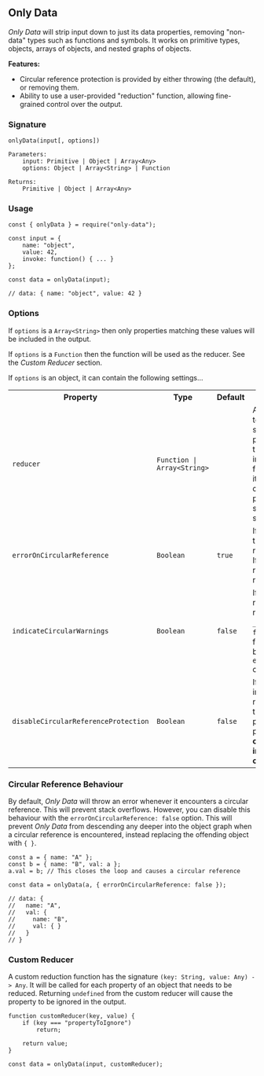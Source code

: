## Only Data
*Only Data* will strip input down to just its data properties, removing "non-data" types such as functions and symbols. It works on primitive types, objects, arrays of objects, and nested graphs of objects. 

**Features:**

- Circular reference protection is provided by either throwing (the default), or removing them. 
- Ability to use a user-provided "reduction" function, allowing fine-grained control over the output.

### Signature

    onlyData(input[, options])

    Parameters:
        input: Primitive | Object | Array<Any>
        options: Object | Array<String> | Function

    Returns:
        Primitive | Object | Array<Any>


### Usage

    const { onlyData } = require("only-data");

    const input = {
        name: "object",
        value: 42,
        invoke: function() { ... }
    };

    const data = onlyData(input);

    // data: { name: "object", value: 42 }

### Options
If `options` is a `Array<String>` then only properties matching these values will be included in the output.

If `options` is a `Function` then the function will be used as the reducer. See the *Custom Reducer* section.

If `options` is an object, it can contain the following settings...

<table>
    <tr>
        <th>Property</th>
        <th>Type</th>
        <th>Default</th>
        <th>Description</th>
    </tr>
    <tr>
        <td><code>reducer</code></td>
        <td><code>Function | Array&lt;String&gt;</code></td>
        <td></td>
        <td>A caller provided <em>Reducer</em> to use on object types. If set to an array of property names then only these properties will be included in the output. If a function is provided then it will be used to determine which properties are included. see the <em>Custom Reducer</em> section.</td>
    </tr>
    <tr>
        <td><code>errorOnCircularReference</code></td>
        <td><code>Boolean</code></td>
        <td><code>true</code></td>
        <td>If <code>true</code> an error will be throw when a circular reference is encountered. If <code>false</code> then <code>{ }</code> will be returned for any circular references</td>
    </tr>
    <tr>
        <td><code>indicateCircularWarnings</code></td>
        <td><code>Boolean</code></td>
        <td><code>false</code></td>
        <td>If <code>true</code>, circular references will be replaced by <code>{ __circular: true }</code>. If <code>false</code> then the behaviour falls back to the behaviour of the <code>errorOnCircularReference</code> option</td>
    </tr>
    <tr>
        <td><code>disableCircularReferenceProtection</code></td>
        <td><code>Boolean</code></td>
        <td><code>false</code></td>
        <td>If you're sure that the input contains no circular references then setting this option to <code>true</code> will potentially increase performance. <strong>A stack overflow will occur if the input contains any circular references</strong></td>
    </tr>
</table>

### Circular Reference Behaviour
By default, *Only Data* will throw an error whenever it encounters a circular reference. This will prevent stack overflows. However, you can disable this behaviour with the `errorOnCircularReference: false` option. This will prevent *Only Data* from descending any deeper into the object graph when a circular reference is encountered, instead replacing the offending object with `{ }`.

    const a = { name: "A" };
    const b = { name: "B", val: a };
    a.val = b; // This closes the loop and causes a circular reference

    const data = onlyData(a, { errorOnCircularReference: false });

    // data: {
    //   name: "A",
    //   val: {
    //     name: "B",
    //     val: { }
    //   }
    // }

### Custom Reducer
A custom reduction function has the signature `(key: String, value: Any) -> Any`. It will be called for each property of an object that needs to be reduced. Returning `undefined` from the custom reducer will cause the property to be ignored in the output.

    function customReducer(key, value) {
        if (key === "propertyToIgnore")
            return;

        return value;
    }

    const data = onlyData(input, customReducer);
